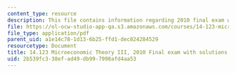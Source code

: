 ```yaml
---
content_type: resource
description: This file contains information regarding 2010 final exam with solutions.
file: https://ol-ocw-studio-app-qa.s3.amazonaws.com/courses/14-123-microeconomic-theory-iii-spring-2015/2b539fc338efad49db997998afd4aa53_MIT14_123S15_Final2010.pdf
file_type: application/pdf
parent_uid: a1e14c78-1d13-6b25-ffd1-dec024284529
resourcetype: Document
title: 14.123 Microeconomic Theory III, 2010 Final exam with solutions
uid: 2b539fc3-38ef-ad49-db99-7998afd4aa53
---
```

